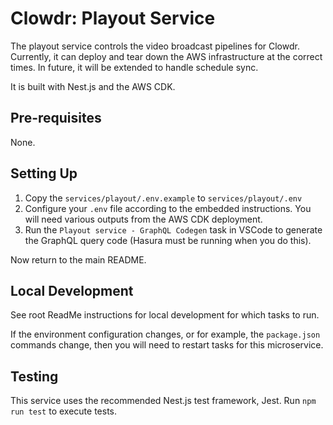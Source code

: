 # Clowdr: Playout Service

The playout service controls the video broadcast pipelines for Clowdr. Currently, it can deploy and tear down the AWS infrastructure at the correct times. In future, it will be extended to handle schedule sync.

It is built with Nest.js and the AWS CDK.

## Pre-requisites

None.

## Setting Up

1. Copy the `services/playout/.env.example` to `services/playout/.env`
1. Configure your `.env` file according to the embedded instructions. You will need various outputs from the AWS CDK deployment.
1. Run the `Playout service - GraphQL Codegen` task in VSCode to generate the GraphQL query code (Hasura must be running when you do this).

Now return to the main README.

## Local Development

See root ReadMe instructions for local development for which tasks to run.

If the environment configuration changes, or for example, the `package.json`
commands change, then you will need to restart tasks for this microservice.

## Testing

This service uses the recommended Nest.js test framework, Jest. Run `npm run test` to execute tests.
